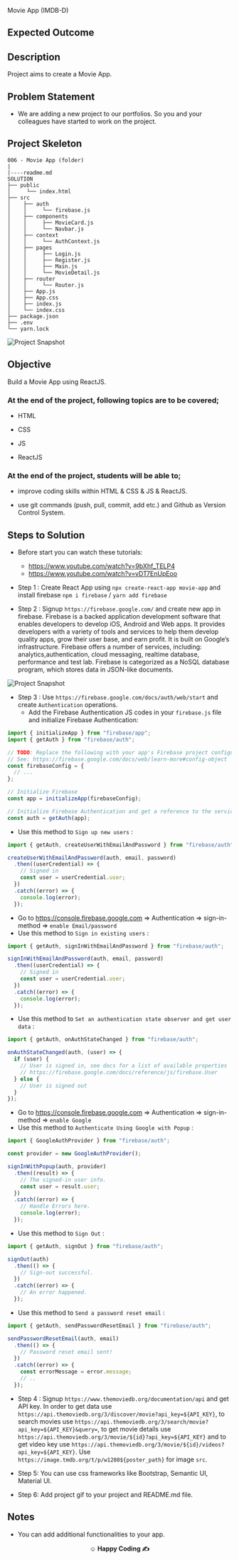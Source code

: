 Movie App (IMDB-D)

## Expected Outcome

<!-- ![Project Snapshot](movie.gif) -->

## Description

Project aims to create a Movie App.

## Problem Statement

- We are adding a new project to our portfolios. So you and your colleagues have started to work on the project.

## Project Skeleton

```
006 - Movie App (folder)
|
|----readme.md
SOLUTION
├── public
│     └── index.html
├── src
│    ├── auth
│    │     └── firebase.js
│    ├── components
│    │     ├── MovieCard.js
│    │     └── Navbar.js
│    ├── context
│    │     └── AuthContext.js
│    ├── pages
│    │     ├── Login.js
│    │     ├── Register.js
│    │     ├── Main.js
│    │     └── MovieDetail.js
│    ├── router
│    │     └── Router.js
│    ├── App.js
│    ├── App.css
│    ├── index.js
│    └── index.css
├── package.json
├── .env
└── yarn.lock
```

![Project Snapshot](movie-app_structure.png)

## Objective

Build a Movie App using ReactJS.

### At the end of the project, following topics are to be covered;

- HTML

- CSS

- JS

- ReactJS

### At the end of the project, students will be able to;

- improve coding skills within HTML & CSS & JS & ReactJS.

- use git commands (push, pull, commit, add etc.) and Github as Version Control System.

## Steps to Solution

- Before start you can watch these tutorials:
  - https://www.youtube.com/watch?v=9bXhf_TELP4
  - https://www.youtube.com/watch?v=vDT7EnUpEoo
- Step 1 : Create React App using `npx create-react-app movie-app` and install firebase `npm i firebase` / `yarn add firebase`

- Step 2 : Signup `https://firebase.google.com/` and create new app in firebase.
  Firebase is a backed application development software that enables developers to develop iOS, Android and Web apps. It provides developers with a variety of tools and services to help them develop quality apps, grow their user base, and earn profit. It is built on Google’s infrastructure. Firebase offers a number of services, including: analytics,authentication, cloud messaging, realtime database, performance and test lab. Firebase is categorized as a NoSQL database program, which stores data in JSON-like documents.

![Project  Snapshot](firebase-create-app.gif)

- Step 3 : Use `https://firebase.google.com/docs/auth/web/start` and create `Authentication` operations.
  - Add the Firebase Authentication JS codes in your `firebase.js` file and initialize Firebase Authentication:

```jsx
import { initializeApp } from "firebase/app";
import { getAuth } from "firebase/auth";

// TODO: Replace the following with your app's Firebase project configuration at project settings part
// See: https://firebase.google.com/docs/web/learn-more#config-object
const firebaseConfig = {
  // ...
};

// Initialize Firebase
const app = initializeApp(firebaseConfig);

// Initialize Firebase Authentication and get a reference to the service
const auth = getAuth(app);
```

- Use this method to `Sign up new users` :

```jsx
import { getAuth, createUserWithEmailAndPassword } from "firebase/auth";

createUserWithEmailAndPassword(auth, email, password)
  .then((userCredential) => {
    // Signed in
    const user = userCredential.user;
  })
  .catch((error) => {
    console.log(error);
  });
```

- Go to https://console.firebase.google.com => Authentication => sign-in-method => `enable Email/password`
- Use this method to `Sign in existing users` :

```jsx
import { getAuth, signInWithEmailAndPassword } from "firebase/auth";

signInWithEmailAndPassword(auth, email, password)
  .then((userCredential) => {
    // Signed in
    const user = userCredential.user;
  })
  .catch((error) => {
    console.log(error);
  });
```

- Use this method to `Set an authentication state observer and get user data` :

```jsx
import { getAuth, onAuthStateChanged } from "firebase/auth";

onAuthStateChanged(auth, (user) => {
  if (user) {
    // User is signed in, see docs for a list of available properties
    // https://firebase.google.com/docs/reference/js/firebase.User
  } else {
    // User is signed out
  }
});
```

- Go to https://console.firebase.google.com => Authentication => sign-in-method => `enable Google`
- Use this method to `Authenticate Using Google with Popup` :

```jsx
import { GoogleAuthProvider } from "firebase/auth";

const provider = new GoogleAuthProvider();

signInWithPopup(auth, provider)
  .then((result) => {
    // The signed-in user info.
    const user = result.user;
  })
  .catch((error) => {
    // Handle Errors here.
    console.log(error);
  });
```

- Use this method to `Sign Out` :

```jsx
import { getAuth, signOut } from "firebase/auth";

signOut(auth)
  .then(() => {
    // Sign-out successful.
  })
  .catch((error) => {
    // An error happened.
  });
```

- Use this method to `Send a password reset email` :

```jsx
import { getAuth, sendPasswordResetEmail } from "firebase/auth";

sendPasswordResetEmail(auth, email)
  .then(() => {
    // Password reset email sent!
  })
  .catch((error) => {
    const errorMessage = error.message;
    // ..
  });
```

- Step 4 : Signup `https://www.themoviedb.org/documentation/api` and get API key. In order to get data use `https://api.themoviedb.org/3/discover/movie?api_key=${API_KEY}`, to search movies use `https://api.themoviedb.org/3/search/movie?api_key=${API_KEY}&query=`, to get movie details use `https://api.themoviedb.org/3/movie/${id}?api_key=${API_KEY}` and to get video key use `https://api.themoviedb.org/3/movie/${id}/videos?api_key=${API_KEY}`. Use `https://image.tmdb.org/t/p/w1280${poster_path}` for image `src`.

- Step 5: You can use css frameworks like Bootstrap, Semantic UI, Material UI.

- Step 6: Add project gif to your project and README.md file.

## Notes

- You can add additional functionalities to your app.

**<p align="center">&#9786; Happy Coding &#9997;</p>**

